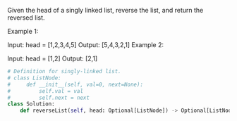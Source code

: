 Given the head of a singly linked list, reverse the list, and return the reversed list.

 

Example 1:


Input: head = [1,2,3,4,5]
Output: [5,4,3,2,1]
Example 2:


Input: head = [1,2]
Output: [2,1]


```python
# Definition for singly-linked list.
# class ListNode:
#     def __init__(self, val=0, next=None):
#         self.val = val
#         self.next = next
class Solution:
    def reverseList(self, head: Optional[ListNode]) -> Optional[ListNode]:
        

```
